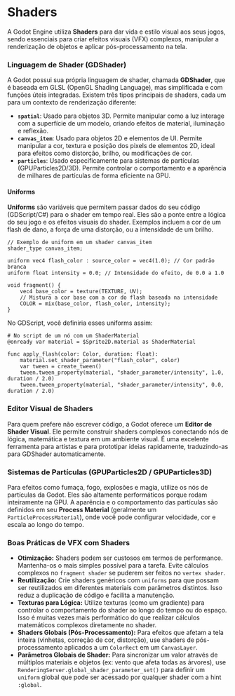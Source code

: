 # Shaders

A Godot Engine utiliza **Shaders** para dar vida e estilo visual aos seus jogos, sendo essenciais para criar efeitos visuais (VFX) complexos, manipular a renderização de objetos e aplicar pós-processamento na tela.

### Linguagem de Shader (GDShader)

A Godot possui sua própria linguagem de shader, chamada **GDShader**, que é baseada em GLSL (OpenGL Shading Language), mas simplificada e com funções úteis integradas. Existem três tipos principais de shaders, cada um para um contexto de renderização diferente:

*   **`spatial`**: Usado para objetos 3D. Permite manipular como a luz interage com a superfície de um modelo, criando efeitos de material, iluminação e reflexão.
*   **`canvas_item`**: Usado para objetos 2D e elementos de UI. Permite manipular a cor, textura e posição dos pixels de elementos 2D, ideal para efeitos como distorção, brilho, ou modificações de cor.
*   **`particles`**: Usado especificamente para sistemas de partículas (GPUParticles2D/3D). Permite controlar o comportamento e a aparência de milhares de partículas de forma eficiente na GPU.

#### Uniforms

**Uniforms** são variáveis que permitem passar dados do seu código (GDScript/C#) para o shader em tempo real. Eles são a ponte entre a lógica do seu jogo e os efeitos visuais do shader. Exemplos incluem a cor de um flash de dano, a força de uma distorção, ou a intensidade de um brilho.

```gdshader
// Exemplo de uniform em um shader canvas_item
shader_type canvas_item;

uniform vec4 flash_color : source_color = vec4(1.0); // Cor padrão branca
uniform float intensity = 0.0; // Intensidade do efeito, de 0.0 a 1.0

void fragment() {
    vec4 base_color = texture(TEXTURE, UV);
    // Mistura a cor base com a cor do flash baseada na intensidade
    COLOR = mix(base_color, flash_color, intensity);
}
```

No GDScript, você definiria esses uniforms assim:

```gdscript
# No script de um nó com um ShaderMaterial
@onready var material = $Sprite2D.material as ShaderMaterial

func apply_flash(color: Color, duration: float):
    material.set_shader_parameter("flash_color", color)
    var tween = create_tween()
    tween.tween_property(material, "shader_parameter/intensity", 1.0, duration / 2.0)
    tween.tween_property(material, "shader_parameter/intensity", 0.0, duration / 2.0)
```

### Editor Visual de Shaders

Para quem prefere não escrever código, a Godot oferece um **Editor de Shader Visual**. Ele permite construir shaders complexos conectando nós de lógica, matemática e textura em um ambiente visual. É uma excelente ferramenta para artistas e para prototipar ideias rapidamente, traduzindo-as para GDShader automaticamente.

### Sistemas de Partículas (GPUParticles2D / GPUParticles3D)

Para efeitos como fumaça, fogo, explosões e magia, utilize os nós de partículas da Godot. Eles são altamente performáticos porque rodam inteiramente na GPU. A aparência e o comportamento das partículas são definidos em seu **Process Material** (geralmente um `ParticleProcessMaterial`), onde você pode configurar velocidade, cor e escala ao longo do tempo.

### Boas Práticas de VFX com Shaders

*   **Otimização:** Shaders podem ser custosos em termos de performance. Mantenha-os o mais simples possível para a tarefa. Evite cálculos complexos no `fragment shader` se puderem ser feitos no `vertex shader`.
*   **Reutilização:** Crie shaders genéricos com `uniforms` para que possam ser reutilizados em diferentes materiais com parâmetros distintos. Isso reduz a duplicação de código e facilita a manutenção.
*   **Texturas para Lógica:** Utilize texturas (como um gradiente) para controlar o comportamento do shader ao longo do tempo ou do espaço. Isso é muitas vezes mais performático do que realizar cálculos matemáticos complexos diretamente no shader.
*   **Shaders Globais (Pós-Processamento):** Para efeitos que afetam a tela inteira (vinhetas, correção de cor, distorção), use shaders de pós-processamento aplicados a um `ColorRect` em um `CanvasLayer`.
*   **Parâmetros Globais de Shader:** Para sincronizar um valor através de múltiplos materiais e objetos (ex: vento que afeta todas as árvores), use `RenderingServer.global_shader_parameter_set()` para definir um `uniform` global que pode ser acessado por qualquer shader com a hint `:global`.

